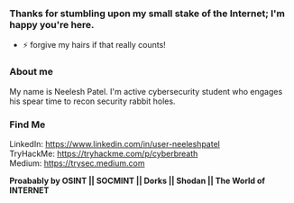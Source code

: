 ###  Thanks for stumbling upon my small stake of the Internet; I'm happy you're here.
- ⚡ forgive my hairs if that really counts!

### About me

My name is Neelesh Patel. I'm active cybersecurity student who engages his spear time to recon security rabbit holes.

### Find Me

   LinkedIn: https://www.linkedin.com/in/user-neeleshpatel <br>
   TryHackMe: https://tryhackme.com/p/cyberbreath <br>
   Medium: https://trysec.medium.com <br>
   
   **Proabably by OSINT || SOCMINT || Dorks || Shodan || The World of INTERNET**
    


